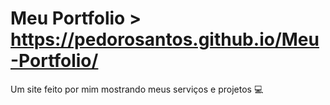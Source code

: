 # Meu Portfolio  > https://pedorosantos.github.io/Meu-Portfolio/

 
 Um site feito por mim mostrando meus serviços e projetos 💻

